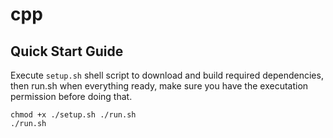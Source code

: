 # cpp

## Quick Start Guide

Execute `setup.sh` shell script to download and build required dependencies, then run.sh when everything ready, make sure you have the executation permission before doing that.

``` shell
chmod +x ./setup.sh ./run.sh
./run.sh
```
